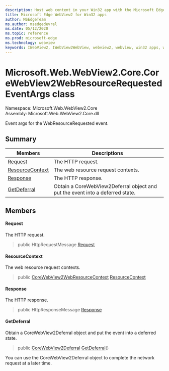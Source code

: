 ```yaml
---
description: Host web content in your Win32 app with the Microsoft Edge WebView2 control
title: Microsoft Edge WebView2 for Win32 apps
author: MSEdgeTeam
ms.author: msedgedevrel
ms.date: 05/12/2020
ms.topic: reference
ms.prod: microsoft-edge
ms.technology: webview
keywords: IWebView2, IWebView2WebView, webview2, webview, win32 apps, win32, edge, ICoreWebView2, ICoreWebView2Controller, browser control, edge html
---
```


# Microsoft.Web.WebView2.Core.CoreWebView2WebResourceRequestedEventArgs class 

Namespace: Microsoft.Web.WebView2.Core\
Assembly: Microsoft.Web.WebView2.Core.dll

Event args for the WebResourceRequested event.

## Summary

 Members                        | Descriptions
--------------------------------|---------------------------------------------
[Request](#request) | The HTTP request.
[ResourceContext](#resourcecontext) | The web resource request contexts.
[Response](#response) | The HTTP response.
[GetDeferral](#getdeferral) | Obtain a CoreWebView2Deferral object and put the event into a deferred state.

## Members

#### Request 

The HTTP request.

> public HttpRequestMessage [Request](#request)

#### ResourceContext 

The web resource request contexts.

> public [CoreWebView2WebResourceContext](./namespace-microsoft-web-webview2-core.md) [ResourceContext](#resourcecontext)

#### Response 

The HTTP response.

> public HttpResponseMessage [Response](#response)

#### GetDeferral 

Obtain a CoreWebView2Deferral object and put the event into a deferred state.

> public [CoreWebView2Deferral](microsoft-web-webview2-core-corewebview2deferral.md) [GetDeferral](#getdeferral)()

You can use the CoreWebView2Deferral object to complete the network request at a later time.

